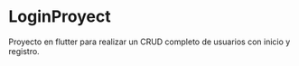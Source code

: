# LoginProyect

Proyecto en flutter para realizar un CRUD completo de usuarios con inicio y registro.
